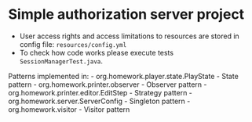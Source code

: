 # Simple authorization server project

- User access rights and access limitations to resources are stored in config file: `resources/config.yml`
- To check how code works please execute tests `SessionManagerTest.java`.

Patterns implemented in:
    - org.homework.player.state.PlayState  - State pattern
    - org.homework.printer.observer        - Observer pattern
    - org.homework.printer.editor.EditStep - Strategy pattern
    - org.homework.server.ServerConfig     - Singleton pattern
    - org.homework.visitor                 - Visitor pattern